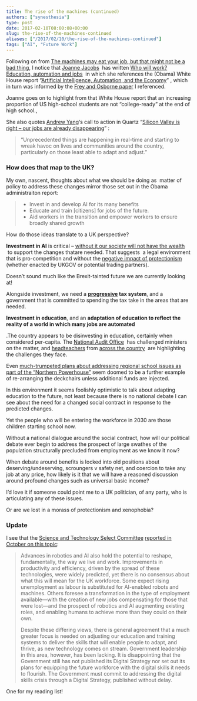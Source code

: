 ```yaml
---
title: The rise of the machines (continued)
authors: ["synesthesia"]
type: post
date: 2017-02-10T08:00:08+00:00
slug: the-rise-of-the-machines-continued 
aliases: ["/2017/02/10/the-rise-of-the-machines-continued"]
tags: ["AI", "Future Work"]
---
```

Following on from [The machines may eat your job, but that might not be a bad thing][1], I notice that [Joanne Jacobs][2]  has written [Who will work? Education, automation and jobs][3]  in which she references the (Obama) White House report &#8220;[Artificial Intelligence, Automation, and the Economy][4]&#8221; , which in turn was informed by the [Frey and Osborne paper][5] I referenced.

Joanne goes on to highlight from that White House report that an increasing proportion of US high-school students are not &#8220;college-ready&#8221; at the end of high school.,

She also quotes [Andrew Yang][6]&#8216;s call to action in Quartz &#8220;[Silicon Valley is right &#8211; our jobs are already disappearing][7]&#8221; :

<blockquote cite="https://qz.com/895681/silicon-valley-is-right-our-jobs-are-already-disappearing-due-to-automation/">
  <p>
    &#8220;Unprecedented things are happening in real-time and starting to wreak havoc on lives and communities around the country, particularly on those least able to adapt and adjust.&#8221;
  </p>
</blockquote>

### How does that map to the UK?

My own, nascent, thoughts about what we should be doing as  matter of policy to address these changes mirror those set out in the Obama administraiton report:

<blockquote cite="https://obamawhitehouse.archives.gov/sites/whitehouse.gov/files/documents/Artificial-Intelligence-Automation-Economy.PDF">
  <ul>
    <li>
      Invest in and develop AI for its many benefits
    </li>
    <li>
      Educate and train [citizens] for jobs of the future.
    </li>
    <li>
      Aid workers in the transition and empower workers to ensure broadly shared growth
    </li>
  </ul>
</blockquote>

How do those ideas translate to a UK perspective?

**Investment in AI** is critical &#8211; [without it our society will not have the wealth][8]  to support the changes thatare needed. That suggests  a legal environment that is pro-competition and without the [negative impact of protectionism][9] (whether enacted by UKGOV or potential trading partners).

Doesn&#8217;t sound much like the Brexit-tainted future we are currently looking at!

Alongside investment, we need a **[progressive][10] tax system**, and a government that is committed to spending the tax take in the areas that are needed.

**Investment in education**, and an **adaptation of education to reflect the reality of a world in which many jobs are automated**

.The country appears to be disinvesting in education, certainly when considered per-capita. The [National Audit Office][11]  has challenged ministers on the matter, and [headteachers][12] from [across the country][13]  are highlighting the challenges they face.

Even [much-trumpeted plans about addressing regional school issues as part of the &#8220;Northern Powerhouse&#8221;][14] seem doomed to be a further example of re-arranging the deckchairs unless additional funds are injected.

In this environment it seems foolishly optimistic to talk about adapting education to the future, not least because there is no national debate I can see about the need for a changed social contract in response to the predicted changes.

Yet the people who will be entering the workforce in 2030 are those children starting school now.

Without a national dialogue around the social contract, how will our political debate ever begin to address the prospect of large swathes of the population structurally precluded from employment as we know it now?

When debate around benefits is locked into old positions about deserving/undeserving, scroungers v safety net, and coercion to take any job at any price, how likely is it that we will have a reasoned discussion around profound changes such as universal basic income?

I&#8217;d love it if someone could point me to a UK politician, of any party, who is articulating any of these issues.

Or are we lost in a morass of protectionism and xenophobia?

### Update

I see that the [Science and Technology Select Committee][15] [reported in October on this topic][16]:

<blockquote cite="https://www.publications.parliament.uk/pa/cm201617/cmselect/cmsctech/145/14503.htm">
  <p>
    Advances in robotics and AI also hold the potential to reshape, fundamentally, the way we live and work. Improvements in productivity and efficiency, driven by the spread of these technologies, were widely predicted, yet there is no consensus about what this will mean for the UK workforce. Some expect rising unemployment as labour is substituted for AI-enabled robots and machines. Others foresee a transformation in the type of employment available—with the creation of new jobs compensating for those that were lost—and the prospect of robotics and AI augmenting existing roles, and enabling humans to achieve more than they could on their own.
  </p>
  
  <p class="ParaContinued">
    Despite these differing views, there is general agreement that a much greater focus is needed on adjusting our education and training systems to deliver the skills that will enable people to adapt, and thrive, as new technology comes on stream. Government leadership in this area, however, has been lacking. It is disappointing that the Government still has not published its Digital Strategy nor set out its plans for equipping the future workforce with the digital skills it needs to flourish. The Government must commit to addressing the digital skills crisis through a Digital Strategy, published without delay.
  </p>
</blockquote>

<p class="ParaContinued">
  One for my reading list!
</p>

 [1]: https://www.synesthesia.co.uk/2017/02/07/machines-will-eat-your-job/
 [2]: https://www.joannejacobs.com/about
 [3]: https://www.joannejacobs.com/archives/62221
 [4]: https://obamawhitehouse.archives.gov/sites/whitehouse.gov/files/documents/Artificial-Intelligence-Automation-Economy.PDF
 [5]: https://www.oxfordmartin.ox.ac.uk/downloads/academic/future-of-employment.pdf
 [6]: https://uk.businessinsider.com/author/andrew-yang
 [7]: https://qz.com/895681/silicon-valley-is-right-our-jobs-are-already-disappearing-due-to-automation/
 [8]: https://www.vox.com/2015/7/27/9038829/automation-myth
 [9]: https://www.economicshelp.org/trade/benefits_free_trade/
 [10]: https://en.wikipedia.org/wiki/Progressive_tax
 [11]: https://www.theguardian.com/education/2016/dec/14/ministers-have-failed-to-explain-where-schools-will-find-savings-watchdog-says
 [12]: https://www.theguardian.com/education/2017/jan/17/cuts-headteachers-schools-funding-crisis
 [13]: https://www.bbc.co.uk/news/education-37680090
 [14]: https://www.bbc.co.uk/news/education-38854271
 [15]: https://www.parliament.uk/business/committees/committees-a-z/commons-select/science-and-technology-committee/publications/
 [16]: https://www.parliament.uk/business/committees/committees-a-z/commons-select/science-and-technology-committee/news-parliament-2015/robotics-ai-report-published-16-17/
